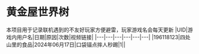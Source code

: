 # 黄金屋世界树
本项目用于记录联机遇到的不友好玩家方便避雷，玩家游戏名会每天更新
|UID|游戏内用户名|日期|原因|次数|视频链接|
|---|---|---|---|---|---|
|196118123|四处山里的食品|2024年06月17日|口袋锚点摔人秒踢|1||

